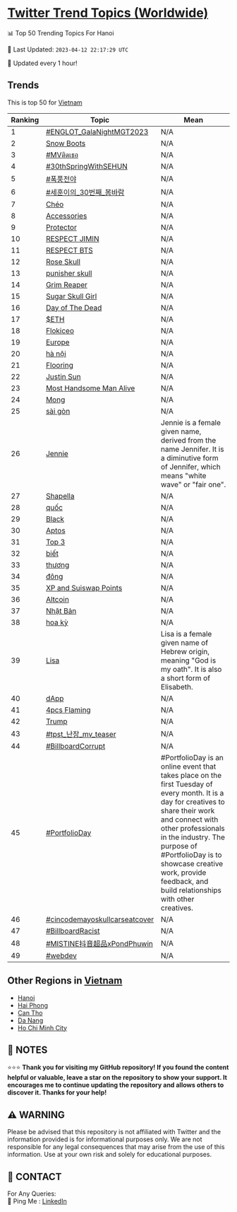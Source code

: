 [Twitter Trend Topics (Worldwide)](https://github.com/ErcinDedeoglu/Twitter-Trend-Topics)
==========


📊 Top 50 Trending Topics For Hanoi

📆 Last Updated: `2023-04-12 22:17:29 UTC`

🔧 Updated every 1 hour!


## Trends

This is top 50 for [Vietnam](</Vietnam>)

| Ranking | Topic | Mean |
| ------- | ------------ | ------------ |
| 1 | [#ENGLOT_GalaNightMGT2023](http://twitter.com/search?q=%23ENGLOT_GalaNightMGT2023) | N/A |
| 2 | [Snow Boots](http://twitter.com/search?q=Snow+Boots) | N/A |
| 3 | [#MVติดเธอ](http://twitter.com/search?q=%23MV%e0%b8%95%e0%b8%b4%e0%b8%94%e0%b9%80%e0%b8%98%e0%b8%ad) | N/A |
| 4 | [#30thSpringWithSEHUN](http://twitter.com/search?q=%2330thSpringWithSEHUN) | N/A |
| 5 | [#폭풍전야](http://twitter.com/search?q=%23%ed%8f%ad%ed%92%8d%ec%a0%84%ec%95%bc) | N/A |
| 6 | [#세훈이의_30번째_봄바람](http://twitter.com/search?q=%23%ec%84%b8%ed%9b%88%ec%9d%b4%ec%9d%98_30%eb%b2%88%ec%a7%b8_%eb%b4%84%eb%b0%94%eb%9e%8c) | N/A |
| 7 | [Chéo](http://twitter.com/search?q=Ch%c3%a9o) | N/A |
| 8 | [Accessories](http://twitter.com/search?q=Accessories) | N/A |
| 9 | [Protector](http://twitter.com/search?q=Protector) | N/A |
| 10 | [RESPECT JIMIN](http://twitter.com/search?q=RESPECT+JIMIN) | N/A |
| 11 | [RESPECT BTS](http://twitter.com/search?q=RESPECT+BTS) | N/A |
| 12 | [Rose Skull](http://twitter.com/search?q=Rose+Skull) | N/A |
| 13 | [punisher skull](http://twitter.com/search?q=punisher+skull) | N/A |
| 14 | [Grim Reaper](http://twitter.com/search?q=Grim+Reaper) | N/A |
| 15 | [Sugar Skull Girl](http://twitter.com/search?q=Sugar+Skull+Girl) | N/A |
| 16 | [Day of The Dead](http://twitter.com/search?q=Day+of+The+Dead) | N/A |
| 17 | [$ETH](http://twitter.com/search?q=%24ETH) | N/A |
| 18 | [Flokiceo](http://twitter.com/search?q=Flokiceo) | N/A |
| 19 | [Europe](http://twitter.com/search?q=Europe) | N/A |
| 20 | [hà nội](http://twitter.com/search?q=h%c3%a0+n%e1%bb%99i) | N/A |
| 21 | [Flooring](http://twitter.com/search?q=Flooring) | N/A |
| 22 | [Justin Sun](http://twitter.com/search?q=Justin+Sun) | N/A |
| 23 | [Most Handsome Man Alive](http://twitter.com/search?q=Most+Handsome+Man+Alive) | N/A |
| 24 | [Mong](http://twitter.com/search?q=Mong) | N/A |
| 25 | [sài gòn](http://twitter.com/search?q=s%c3%a0i+g%c3%b2n) | N/A |
| 26 | [Jennie](http://twitter.com/search?q=Jennie) | Jennie is a female given name, derived from the name Jennifer. It is a diminutive form of Jennifer, which means "white wave" or "fair one". |
| 27 | [Shapella](http://twitter.com/search?q=Shapella) | N/A |
| 28 | [quốc](http://twitter.com/search?q=qu%e1%bb%91c) | N/A |
| 29 | [Black](http://twitter.com/search?q=Black) | N/A |
| 30 | [Aptos](http://twitter.com/search?q=Aptos) | N/A |
| 31 | [Top 3](http://twitter.com/search?q=Top+3) | N/A |
| 32 | [biết](http://twitter.com/search?q=bi%e1%ba%bft) | N/A |
| 33 | [thương](http://twitter.com/search?q=th%c6%b0%c6%a1ng) | N/A |
| 34 | [đông](http://twitter.com/search?q=%c4%91%c3%b4ng) | N/A |
| 35 | [XP and Suiswap Points](http://twitter.com/search?q=XP+and+Suiswap+Points) | N/A |
| 36 | [Altcoin](http://twitter.com/search?q=Altcoin) | N/A |
| 37 | [Nhật Bản](http://twitter.com/search?q=Nh%e1%ba%adt+B%e1%ba%a3n) | N/A |
| 38 | [hoa kỳ](http://twitter.com/search?q=hoa+k%e1%bb%b3) | N/A |
| 39 | [Lisa](http://twitter.com/search?q=Lisa) | Lisa is a female given name of Hebrew origin, meaning "God is my oath". It is also a short form of Elisabeth. |
| 40 | [dApp](http://twitter.com/search?q=dApp) | N/A |
| 41 | [4pcs Flaming](http://twitter.com/search?q=4pcs+Flaming) | N/A |
| 42 | [Trump](http://twitter.com/search?q=Trump) | N/A |
| 43 | [#tpst_난장_mv_teaser](http://twitter.com/search?q=%23tpst_%eb%82%9c%ec%9e%a5_mv_teaser) | N/A |
| 44 | [#BillboardCorrupt](http://twitter.com/search?q=%23BillboardCorrupt) | N/A |
| 45 | [#PortfolioDay](http://twitter.com/search?q=%23PortfolioDay) | #PortfolioDay is an online event that takes place on the first Tuesday of every month. It is a day for creatives to share their work and connect with other professionals in the industry. The purpose of #PortfolioDay is to showcase creative work, provide feedback, and build relationships with other creatives. |
| 46 | [#cincodemayoskullcarseatcover](http://twitter.com/search?q=%23cincodemayoskullcarseatcover) | N/A |
| 47 | [#BillboardRacist](http://twitter.com/search?q=%23BillboardRacist) | N/A |
| 48 | [#MISTINE抖音超品xPondPhuwin](http://twitter.com/search?q=%23MISTINE%e6%8a%96%e9%9f%b3%e8%b6%85%e5%93%81xPondPhuwin) | N/A |
| 49 | [#webdev](http://twitter.com/search?q=%23webdev) | N/A |



## Other Regions in [Vietnam](</Vietnam>)

* [Hanoi](</Vietnam/Hanoi.md>)
* [Hai Phong](</Vietnam/Hai Phong.md>)
* [Can Tho](</Vietnam/Can Tho.md>)
* [Da Nang](</Vietnam/Da Nang.md>)
* [Ho Chi Minh City](</Vietnam/Ho Chi Minh City.md>)



## 📝 NOTES

⭐⭐⭐ **Thank you for visiting my GitHub repository! If you found the content helpful or valuable, leave a star on the repository to show your support. It encourages me to continue updating the repository and allows others to discover it. Thanks for your help!**


## ⚠️ WARNING

Please be advised that this repository is not affiliated with Twitter and the information provided is for informational purposes only. We are not responsible for any legal consequences that may arise from the use of this information. Use at your own risk and solely for educational purposes.


## 📨 CONTACT

 For Any Queries:  
            🏓 Ping Me : [LinkedIn](https://www.linkedin.com/in/ercindedeoglu/)
